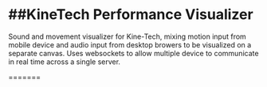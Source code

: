 ##KineTech Performance Visualizer
==========

Sound and movement visualizer for Kine-Tech, mixing motion input from mobile device and audio input from desktop browers to be visualized on a separate canvas. Uses websockets to allow multiple device to communicate in real time across a single server.

=======